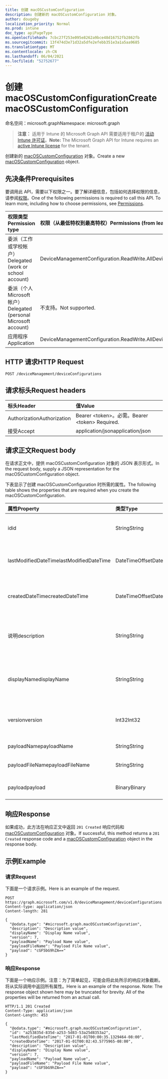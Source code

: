 ```yaml
---
title: 创建 macOSCustomConfiguration
description: 创建新的 macOSCustomConfiguration 对象。
author: dougeby
localization_priority: Normal
ms.prod: intune
doc_type: apiPageType
ms.openlocfilehash: 7cbc27f253e095e8262a9bce48d16752fb2862fb
ms.sourcegitcommit: 13f474d3e71d32a5dfe2efebb351e3a1a5aa9685
ms.translationtype: MT
ms.contentlocale: zh-CN
ms.lasthandoff: 06/04/2021
ms.locfileid: "52752677"
---
```

# <a name="create-macoscustomconfiguration"></a><span data-ttu-id="e4daf-103">创建 macOSCustomConfiguration</span><span class="sxs-lookup"><span data-stu-id="e4daf-103">Create macOSCustomConfiguration</span></span>

<span data-ttu-id="e4daf-104">命名空间：microsoft.graph</span><span class="sxs-lookup"><span data-stu-id="e4daf-104">Namespace: microsoft.graph</span></span>

> <span data-ttu-id="e4daf-105">**注意：** 适用于 Intune 的 Microsoft Graph API 需要适用于租户的 [活动 Intune 许可证](https://go.microsoft.com/fwlink/?linkid=839381)。</span><span class="sxs-lookup"><span data-stu-id="e4daf-105">**Note:** The Microsoft Graph API for Intune requires an [active Intune license](https://go.microsoft.com/fwlink/?linkid=839381) for the tenant.</span></span>

<span data-ttu-id="e4daf-106">创建新的 [macOSCustomConfiguration](../resources/intune-deviceconfig-macoscustomconfiguration.md) 对象。</span><span class="sxs-lookup"><span data-stu-id="e4daf-106">Create a new [macOSCustomConfiguration](../resources/intune-deviceconfig-macoscustomconfiguration.md) object.</span></span>

## <a name="prerequisites"></a><span data-ttu-id="e4daf-107">先决条件</span><span class="sxs-lookup"><span data-stu-id="e4daf-107">Prerequisites</span></span>
<span data-ttu-id="e4daf-p101">要调用此 API，需要以下权限之一。要了解详细信息，包括如何选择权限的信息，请参阅[权限](/graph/permissions-reference)。</span><span class="sxs-lookup"><span data-stu-id="e4daf-p101">One of the following permissions is required to call this API. To learn more, including how to choose permissions, see [Permissions](/graph/permissions-reference).</span></span>

|<span data-ttu-id="e4daf-110">权限类型</span><span class="sxs-lookup"><span data-stu-id="e4daf-110">Permission type</span></span>|<span data-ttu-id="e4daf-111">权限（从最低特权到最高特权）</span><span class="sxs-lookup"><span data-stu-id="e4daf-111">Permissions (from least to most privileged)</span></span>|
|:---|:---|
|<span data-ttu-id="e4daf-112">委派（工作或学校帐户）</span><span class="sxs-lookup"><span data-stu-id="e4daf-112">Delegated (work or school account)</span></span>|<span data-ttu-id="e4daf-113">DeviceManagementConfiguration.ReadWrite.All</span><span class="sxs-lookup"><span data-stu-id="e4daf-113">DeviceManagementConfiguration.ReadWrite.All</span></span>|
|<span data-ttu-id="e4daf-114">委派（个人 Microsoft 帐户）</span><span class="sxs-lookup"><span data-stu-id="e4daf-114">Delegated (personal Microsoft account)</span></span>|<span data-ttu-id="e4daf-115">不支持。</span><span class="sxs-lookup"><span data-stu-id="e4daf-115">Not supported.</span></span>|
|<span data-ttu-id="e4daf-116">应用程序</span><span class="sxs-lookup"><span data-stu-id="e4daf-116">Application</span></span>|<span data-ttu-id="e4daf-117">DeviceManagementConfiguration.ReadWrite.All</span><span class="sxs-lookup"><span data-stu-id="e4daf-117">DeviceManagementConfiguration.ReadWrite.All</span></span>|

## <a name="http-request"></a><span data-ttu-id="e4daf-118">HTTP 请求</span><span class="sxs-lookup"><span data-stu-id="e4daf-118">HTTP Request</span></span>
<!-- {
  "blockType": "ignored"
}
-->
``` http
POST /deviceManagement/deviceConfigurations
```

## <a name="request-headers"></a><span data-ttu-id="e4daf-119">请求标头</span><span class="sxs-lookup"><span data-stu-id="e4daf-119">Request headers</span></span>
|<span data-ttu-id="e4daf-120">标头</span><span class="sxs-lookup"><span data-stu-id="e4daf-120">Header</span></span>|<span data-ttu-id="e4daf-121">值</span><span class="sxs-lookup"><span data-stu-id="e4daf-121">Value</span></span>|
|:---|:---|
|<span data-ttu-id="e4daf-122">Authorization</span><span class="sxs-lookup"><span data-stu-id="e4daf-122">Authorization</span></span>|<span data-ttu-id="e4daf-123">Bearer &lt;token&gt;。必需。</span><span class="sxs-lookup"><span data-stu-id="e4daf-123">Bearer &lt;token&gt; Required.</span></span>|
|<span data-ttu-id="e4daf-124">接受</span><span class="sxs-lookup"><span data-stu-id="e4daf-124">Accept</span></span>|<span data-ttu-id="e4daf-125">application/json</span><span class="sxs-lookup"><span data-stu-id="e4daf-125">application/json</span></span>|

## <a name="request-body"></a><span data-ttu-id="e4daf-126">请求正文</span><span class="sxs-lookup"><span data-stu-id="e4daf-126">Request body</span></span>
<span data-ttu-id="e4daf-127">在请求正文中，提供 macOSCustomConfiguration 对象的 JSON 表示形式。</span><span class="sxs-lookup"><span data-stu-id="e4daf-127">In the request body, supply a JSON representation for the macOSCustomConfiguration object.</span></span>

<span data-ttu-id="e4daf-128">下表显示了创建 macOSCustomConfiguration 时所需的属性。</span><span class="sxs-lookup"><span data-stu-id="e4daf-128">The following table shows the properties that are required when you create the macOSCustomConfiguration.</span></span>

|<span data-ttu-id="e4daf-129">属性</span><span class="sxs-lookup"><span data-stu-id="e4daf-129">Property</span></span>|<span data-ttu-id="e4daf-130">类型</span><span class="sxs-lookup"><span data-stu-id="e4daf-130">Type</span></span>|<span data-ttu-id="e4daf-131">说明</span><span class="sxs-lookup"><span data-stu-id="e4daf-131">Description</span></span>|
|:---|:---|:---|
|<span data-ttu-id="e4daf-132">id</span><span class="sxs-lookup"><span data-stu-id="e4daf-132">id</span></span>|<span data-ttu-id="e4daf-133">String</span><span class="sxs-lookup"><span data-stu-id="e4daf-133">String</span></span>|<span data-ttu-id="e4daf-134">实体的键。</span><span class="sxs-lookup"><span data-stu-id="e4daf-134">Key of the entity.</span></span> <span data-ttu-id="e4daf-135">继承自 [deviceConfiguration](../resources/intune-deviceconfig-deviceconfiguration.md)</span><span class="sxs-lookup"><span data-stu-id="e4daf-135">Inherited from [deviceConfiguration](../resources/intune-deviceconfig-deviceconfiguration.md)</span></span>|
|<span data-ttu-id="e4daf-136">lastModifiedDateTime</span><span class="sxs-lookup"><span data-stu-id="e4daf-136">lastModifiedDateTime</span></span>|<span data-ttu-id="e4daf-137">DateTimeOffset</span><span class="sxs-lookup"><span data-stu-id="e4daf-137">DateTimeOffset</span></span>|<span data-ttu-id="e4daf-138">上次修改对象的日期/时间。</span><span class="sxs-lookup"><span data-stu-id="e4daf-138">DateTime the object was last modified.</span></span> <span data-ttu-id="e4daf-139">继承自 [deviceConfiguration](../resources/intune-deviceconfig-deviceconfiguration.md)</span><span class="sxs-lookup"><span data-stu-id="e4daf-139">Inherited from [deviceConfiguration](../resources/intune-deviceconfig-deviceconfiguration.md)</span></span>|
|<span data-ttu-id="e4daf-140">createdDateTime</span><span class="sxs-lookup"><span data-stu-id="e4daf-140">createdDateTime</span></span>|<span data-ttu-id="e4daf-141">DateTimeOffset</span><span class="sxs-lookup"><span data-stu-id="e4daf-141">DateTimeOffset</span></span>|<span data-ttu-id="e4daf-142">创建对象的日期/时间。</span><span class="sxs-lookup"><span data-stu-id="e4daf-142">DateTime the object was created.</span></span> <span data-ttu-id="e4daf-143">继承自 [deviceConfiguration](../resources/intune-deviceconfig-deviceconfiguration.md)</span><span class="sxs-lookup"><span data-stu-id="e4daf-143">Inherited from [deviceConfiguration](../resources/intune-deviceconfig-deviceconfiguration.md)</span></span>|
|<span data-ttu-id="e4daf-144">说明</span><span class="sxs-lookup"><span data-stu-id="e4daf-144">description</span></span>|<span data-ttu-id="e4daf-145">String</span><span class="sxs-lookup"><span data-stu-id="e4daf-145">String</span></span>|<span data-ttu-id="e4daf-146">管理员提供的设备配置的说明。</span><span class="sxs-lookup"><span data-stu-id="e4daf-146">Admin provided description of the Device Configuration.</span></span> <span data-ttu-id="e4daf-147">继承自 [deviceConfiguration](../resources/intune-deviceconfig-deviceconfiguration.md)</span><span class="sxs-lookup"><span data-stu-id="e4daf-147">Inherited from [deviceConfiguration](../resources/intune-deviceconfig-deviceconfiguration.md)</span></span>|
|<span data-ttu-id="e4daf-148">displayName</span><span class="sxs-lookup"><span data-stu-id="e4daf-148">displayName</span></span>|<span data-ttu-id="e4daf-149">String</span><span class="sxs-lookup"><span data-stu-id="e4daf-149">String</span></span>|<span data-ttu-id="e4daf-150">管理员提供的设备配置的名称。</span><span class="sxs-lookup"><span data-stu-id="e4daf-150">Admin provided name of the device configuration.</span></span> <span data-ttu-id="e4daf-151">继承自 [deviceConfiguration](../resources/intune-deviceconfig-deviceconfiguration.md)</span><span class="sxs-lookup"><span data-stu-id="e4daf-151">Inherited from [deviceConfiguration](../resources/intune-deviceconfig-deviceconfiguration.md)</span></span>|
|<span data-ttu-id="e4daf-152">version</span><span class="sxs-lookup"><span data-stu-id="e4daf-152">version</span></span>|<span data-ttu-id="e4daf-153">Int32</span><span class="sxs-lookup"><span data-stu-id="e4daf-153">Int32</span></span>|<span data-ttu-id="e4daf-154">设备配置的版本。</span><span class="sxs-lookup"><span data-stu-id="e4daf-154">Version of the device configuration.</span></span> <span data-ttu-id="e4daf-155">继承自 [deviceConfiguration](../resources/intune-deviceconfig-deviceconfiguration.md)</span><span class="sxs-lookup"><span data-stu-id="e4daf-155">Inherited from [deviceConfiguration](../resources/intune-deviceconfig-deviceconfiguration.md)</span></span>|
|<span data-ttu-id="e4daf-156">payloadName</span><span class="sxs-lookup"><span data-stu-id="e4daf-156">payloadName</span></span>|<span data-ttu-id="e4daf-157">String</span><span class="sxs-lookup"><span data-stu-id="e4daf-157">String</span></span>|<span data-ttu-id="e4daf-158">向用户显示的名称。</span><span class="sxs-lookup"><span data-stu-id="e4daf-158">Name that is displayed to the user.</span></span>|
|<span data-ttu-id="e4daf-159">payloadFileName</span><span class="sxs-lookup"><span data-stu-id="e4daf-159">payloadFileName</span></span>|<span data-ttu-id="e4daf-160">String</span><span class="sxs-lookup"><span data-stu-id="e4daf-160">String</span></span>|<span data-ttu-id="e4daf-161">有效负载文件名 (\*.mobileconfig</span><span class="sxs-lookup"><span data-stu-id="e4daf-161">Payload file name (\*.mobileconfig</span></span> | <span data-ttu-id="e4daf-162">\*.xml)。</span><span class="sxs-lookup"><span data-stu-id="e4daf-162">\*.xml).</span></span>|
|<span data-ttu-id="e4daf-163">payload</span><span class="sxs-lookup"><span data-stu-id="e4daf-163">payload</span></span>|<span data-ttu-id="e4daf-164">Binary</span><span class="sxs-lookup"><span data-stu-id="e4daf-164">Binary</span></span>|<span data-ttu-id="e4daf-165">有效负载。</span><span class="sxs-lookup"><span data-stu-id="e4daf-165">Payload.</span></span> <span data-ttu-id="e4daf-166">（UTF8 编码的字节数组）</span><span class="sxs-lookup"><span data-stu-id="e4daf-166">(UTF8 encoded byte array)</span></span>|



## <a name="response"></a><span data-ttu-id="e4daf-167">响应</span><span class="sxs-lookup"><span data-stu-id="e4daf-167">Response</span></span>
<span data-ttu-id="e4daf-168">如果成功，此方法在响应正文中返回 `201 Created` 响应代码和 [macOSCustomConfiguration](../resources/intune-deviceconfig-macoscustomconfiguration.md) 对象。</span><span class="sxs-lookup"><span data-stu-id="e4daf-168">If successful, this method returns a `201 Created` response code and a [macOSCustomConfiguration](../resources/intune-deviceconfig-macoscustomconfiguration.md) object in the response body.</span></span>

## <a name="example"></a><span data-ttu-id="e4daf-169">示例</span><span class="sxs-lookup"><span data-stu-id="e4daf-169">Example</span></span>

### <a name="request"></a><span data-ttu-id="e4daf-170">请求</span><span class="sxs-lookup"><span data-stu-id="e4daf-170">Request</span></span>
<span data-ttu-id="e4daf-171">下面是一个请求示例。</span><span class="sxs-lookup"><span data-stu-id="e4daf-171">Here is an example of the request.</span></span>
``` http
POST https://graph.microsoft.com/v1.0/deviceManagement/deviceConfigurations
Content-type: application/json
Content-length: 281

{
  "@odata.type": "#microsoft.graph.macOSCustomConfiguration",
  "description": "Description value",
  "displayName": "Display Name value",
  "version": 7,
  "payloadName": "Payload Name value",
  "payloadFileName": "Payload File Name value",
  "payload": "cGF5bG9hZA=="
}
```

### <a name="response"></a><span data-ttu-id="e4daf-172">响应</span><span class="sxs-lookup"><span data-stu-id="e4daf-172">Response</span></span>
<span data-ttu-id="e4daf-p109">下面是一个响应示例。注意：为了简单起见，可能会将此处所示的响应对象截断。将从实际调用中返回所有属性。</span><span class="sxs-lookup"><span data-stu-id="e4daf-p109">Here is an example of the response. Note: The response object shown here may be truncated for brevity. All of the properties will be returned from an actual call.</span></span>
``` http
HTTP/1.1 201 Created
Content-Type: application/json
Content-Length: 453

{
  "@odata.type": "#microsoft.graph.macOSCustomConfiguration",
  "id": "a253835d-835d-a253-5d83-53a25d8353a2",
  "lastModifiedDateTime": "2017-01-01T00:00:35.1329464-08:00",
  "createdDateTime": "2017-01-01T00:02:43.5775965-08:00",
  "description": "Description value",
  "displayName": "Display Name value",
  "version": 7,
  "payloadName": "Payload Name value",
  "payloadFileName": "Payload File Name value",
  "payload": "cGF5bG9hZA=="
}
```




